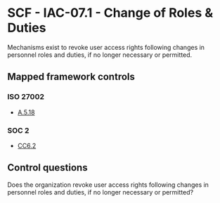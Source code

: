 # SCF - IAC-07.1 - Change of Roles & Duties
Mechanisms exist to revoke user access rights following changes in personnel roles and duties, if no longer necessary or permitted. 
## Mapped framework controls
### ISO 27002
- [A.5.18](../iso27002/a-5.md#a518)
  
### SOC 2
- [CC6.2](../soc2/cc62.md)
  
## Control questions
Does the organization revoke user access rights following changes in personnel roles and duties, if no longer necessary or permitted? 
  
